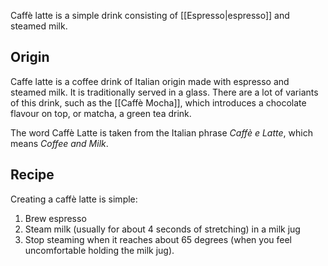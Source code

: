 Caffè latte is a simple drink consisting of [[Espresso|espresso]] and steamed milk.
## Origin
Caffe latte is a coffee drink of Italian origin made with espresso and steamed milk. It is traditionally served in a glass. There are a lot of variants of this drink, such as the [[Caffè Mocha]], which introduces a chocolate flavour on top, or matcha, a green tea drink. 

The word Caffè Latte is taken from the Italian phrase *Caffè e Latte*, which means *Coffee and Milk*. 
## Recipe
Creating a caffè latte is simple:
1. Brew espresso
2. Steam milk (usually for about 4 seconds of stretching) in a milk jug
3. Stop steaming when it reaches about 65 degrees (when you feel uncomfortable holding the milk jug). 